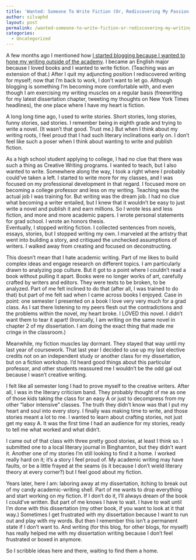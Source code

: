 ```yaml
---
title: 'Wanted: Someone To Write Fiction (Or, Rediscovering My Passion For Writing Fiction)'
author: silvaphd
layout: post
permalink: /wanted-someone-to-write-fiction-or-rediscovering-my-writing-passion/
categories:
  - Uncategorized
---
```

A few months ago I mentioned how [I started blogging because I wanted to hone my writing outside of the academy][1]. I became an English major because I loved books and I wanted to write fiction. (Teaching was an extension of that.) After I quit my adjuncting position I rediscovered writing for myself; now that I&#8217;m back to work, I don’t want to let go. Although blogging is something I’m becoming more comfortable with, and even though I am exercising my writing muscles on a regular basis (freewriting for my latest dissertation chapter, tweeting my thoughts on New York Times headlines), the one place where I have my heart is fiction.

A long long time ago, I used to write stories. Short stories, long stories, funny stories, sad stories. I remember being in eighth grade and trying to write a novel. (It wasn&#8217;t that good. Trust me.) But when I think about my writing roots, I feel proud that I had such literary inclinations early on. I don’t feel like such a poser when I think about wanting to write and publish fiction.

As a high school student applying to college, I had no clue that there was such a thing as Creative Writing programs. I wanted to teach, but I also wanted to write. Somewhere along the way, I took a right where I probably could’ve taken a left. I started to write more for my classes, and I was focused on my professional development in that regard. I focused more on becoming a college professor and less on my writing. Teaching was the actual job I was training for. But writing was the dream job. I had no clue what becoming a writer entailed, but I knew that it wouldn’t be easy to just write a novel and publish it and earn millions. So I wrote less and less fiction, and more and more academic papers. I wrote personal statements for grad school. I wrote an honors thesis.  
Eventually, I stopped writing fiction. I collected sentences from novels, essays, stories, but I stopped writing my own. I marveled at the artistry that went into building a story, and critiqued the unchecked assumptions of writers. I walked away from creating and focused on deconstructing.

This doesn’t mean that I hate academic writing. Part of me likes to build complex ideas and engage research on different topics. I am particularly drawn to analyzing pop culture. But it got to a point where I couldn’t read a book without pulling it apart. Books were no longer works of art, carefully crafted by writers and editors. They were texts to be broken, to be analyzed. Part of me felt inclined to do that (after all, I was trained to do that) but part of me felt sad when I came across books I enjoyed. Case in point: one semester I presented on a book I love very very much for a grad class. As I sat there listening to my peers flesh out the contradictions and the problems within the novel, my heart broke. I LOVED this novel. I didn’t want them to tear it apart! (Ironically, I am writing on the same novel in chapter 2 of my dissertation. I am doing the exact thing that made me cringe in the classroom.)

Meanwhile, my fiction muscles lay dormant. They stayed that way until my last year of coursework. That last year I decided to use up my last elective credits not on an independent study or another class for my dissertation, but on a fiction workshop. I’d heard good things about this particular professor, and other students reassured me I wouldn’t be the odd gal out because I wasn’t creative writing.

I felt like all semester long I had to prove myself to the creative writers. After all, I was in the literary criticism band. They probably thought of me as one of those kids taking the class for an easy A or just to decompress from my other “labor intensive” classes. The truth they didn’t know was that I put my heart and soul into every story. I finally was making time to write, and those stories meant a lot to me. I wanted to learn about crafting stories, not just get my easy A. It was the first time I had an audience for my stories, ready to tell me what worked and what didn&#8217;t.

I came out of that class with three pretty good stories, at least I think so. I submitted one to a local literary journal in Binghamton, but they didn’t want it. Another one of my stories I’m still looking to find it a home. I worked really hard on it; it’s a story I feel proud of. My academic writing may have faults, or be a little frayed at the seams (is it because I don’t wield literary theory at every corner?) but I feel good about my fiction.

Years later, here I am: laboring away at my dissertation, itching to break out of my candy academic-writing shell. Part of me wants to drop everything and start working on my fiction. If I don’t do it, I’ll always dream of the book I could’ve written. But part of me knows I have to wait. I have to wait until I’m done with this dissertation (my other book, if you want to look at it that way.) Sometimes I get frustrated with my dissertation because I want to run out and play with my words. But then I remember this isn’t a permanent state if I don’t want to. And writing (for this blog, for other blogs, for myself) has really helped me with my dissertation writing because I don&#8217;t feel frustrated or boxed in anymore.

So I scribble ideas here and there, waiting to find them a home.

 [1]: http://wordsaremygame.wordpress.com/2011/06/17/